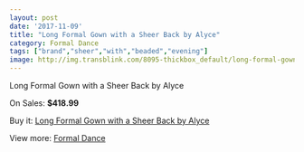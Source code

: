 ```yaml
---
layout: post
date: '2017-11-09'
title: "Long Formal Gown with a Sheer Back by Alyce"
category: Formal Dance
tags: ["brand","sheer","with","beaded","evening"]
image: http://img.transblink.com/8095-thickbox_default/long-formal-gown-with-a-sheer-back-by-alyce.jpg
---
```

Long Formal Gown with a Sheer Back by Alyce

On Sales: **$418.99**
<a href="https://www.transblink.com/en/formal-dance/2638-long-formal-gown-with-a-sheer-back-by-alyce.html"><amp-img layout="responsive" width="600" height="600" src="//img.transblink.com/8095-thickbox_default/long-formal-gown-with-a-sheer-back-by-alyce.jpg" alt="Long Formal Gown with a Sheer Back by Alyce 0" /></a>
<a href="https://www.transblink.com/en/formal-dance/2638-long-formal-gown-with-a-sheer-back-by-alyce.html"><amp-img layout="responsive" width="600" height="600" src="//img.transblink.com/8098-thickbox_default/long-formal-gown-with-a-sheer-back-by-alyce.jpg" alt="Long Formal Gown with a Sheer Back by Alyce 1" /></a>
<a href="https://www.transblink.com/en/formal-dance/2638-long-formal-gown-with-a-sheer-back-by-alyce.html"><amp-img layout="responsive" width="600" height="600" src="//img.transblink.com/8097-thickbox_default/long-formal-gown-with-a-sheer-back-by-alyce.jpg" alt="Long Formal Gown with a Sheer Back by Alyce 2" /></a>
<a href="https://www.transblink.com/en/formal-dance/2638-long-formal-gown-with-a-sheer-back-by-alyce.html"><amp-img layout="responsive" width="600" height="600" src="//img.transblink.com/8096-thickbox_default/long-formal-gown-with-a-sheer-back-by-alyce.jpg" alt="Long Formal Gown with a Sheer Back by Alyce 3" /></a>

Buy it: [Long Formal Gown with a Sheer Back by Alyce](https://www.transblink.com/en/formal-dance/2638-long-formal-gown-with-a-sheer-back-by-alyce.html "Long Formal Gown with a Sheer Back by Alyce")

View more: [Formal Dance](https://www.transblink.com/en/6-formal-dance "Formal Dance")
